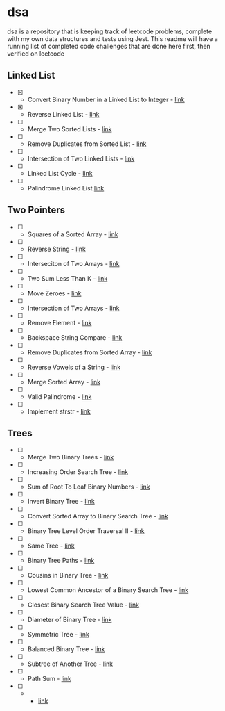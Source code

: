 # dsa

dsa is a repository that is keeping track of leetcode problems, complete with my own data structures and tests using Jest.  This readme will have a running list of completed code challenges that are done here first, then verified on leetcode

## Linked List

- [x] - Convert Binary Number in a Linked List to Integer - [link](https://leetcode.com/problems/convert-binary-number-in-a-linked-list-to-integer/)  
- [x] - Reverse Linked List - [link](https://leetcode.com/problems/reverse-linked-list/)  
- [ ] - Merge Two Sorted Lists - [link](https://leetcode.com/problems/merge-two-sorted-lists/)  
- [ ] - Remove Duplicates from Sorted List - [link](https://leetcode.com/problems/remove-duplicates-from-sorted-list/)  
- [ ] - Intersection of Two Linked Lists - [link](https://leetcode.com/problems/intersection-of-two-linked-lists/)  
- [ ] - Linked List Cycle - [link](https://leetcode.com/problems/linked-list-cycle/)  
- [ ] - Palindrome Linked List [link](https://leetcode.com/problems/palindrome-linked-list/)  


## Two Pointers

- [ ] - Squares of a Sorted Array - [link](https://leetcode.com/problems/squares-of-a-sorted-array/)  
- [ ] - Reverse String - [link](https://leetcode.com/problems/reverse-string/)  
- [ ] - Interseciton of Two Arrays - [link](https://leetcode.com/problems/intersection-of-two-arrays/)  
- [ ] - Two Sum Less Than K - [link](https://leetcode.com/problems/two-sum-less-than-k/)  
- [ ] - Move Zeroes - [link](https://leetcode.com/problems/move-zeroes/)  
- [ ] - Intersection of Two Arrays - [link](https://leetcode.com/problems/intersection-of-two-arrays-ii/)  
- [ ] - Remove Element - [link](https://leetcode.com/problems/remove-element/)  
- [ ] - Backspace String Compare - [link](https://leetcode.com/problems/backspace-string-compare/)  
- [ ] - Remove Duplicates from Sorted Array - [link](https://leetcode.com/problems/remove-duplicates-from-sorted-array/)  
- [ ] - Reverse Vowels of a String - [link](https://leetcode.com/problems/reverse-vowels-of-a-string/)  
- [ ] - Merge Sorted Array - [link](https://leetcode.com/problems/merge-sorted-array/)  
- [ ] - Valid Palindrome - [link](https://leetcode.com/problems/valid-palindrome/)  
- [ ] - Implement strstr - [link](https://leetcode.com/problems/implement-strstr/)  


## Trees

- [ ] - Merge Two Binary Trees - [link](https://leetcode.com/problems/merge-two-binary-trees/)
- [ ] - Increasing Order Search Tree - [link](https://leetcode.com/problems/increasing-order-search-tree/)
- [ ] - Sum of Root To Leaf Binary Numbers - [link](https://leetcode.com/problems/sum-of-root-to-leaf-binary-numbers/)
- [ ] - Invert Binary Tree - [link](https://leetcode.com/problems/invert-binary-tree/)
- [ ] - Convert Sorted Array to Binary Search Tree - [link](https://leetcode.com/problems/convert-sorted-array-to-binary-search-tree/)
- [ ] - Binary Tree Level Order Traversal II - [link](https://leetcode.com/problems/binary-tree-level-order-traversal-ii/)
- [ ] - Same Tree - [link](https://leetcode.com/problems/same-tree/)
- [ ] - Binary Tree Paths - [link](https://leetcode.com/problems/binary-tree-paths/)
- [ ] - Cousins in Binary Tree - [link](https://leetcode.com/problems/cousins-in-binary-tree/)
- [ ] - Lowest Common Ancestor of a Binary Search Tree - [link](https://leetcode.com/problems/lowest-common-ancestor-of-a-binary-search-tree/)
- [ ] - Closest Binary Search Tree Value - [link](https://leetcode.com/problems/closest-binary-search-tree-value/)
- [ ] - Diameter of Binary Tree - [link](https://leetcode.com/problems/diameter-of-binary-tree/)
- [ ] - Symmetric Tree - [link](https://leetcode.com/problems/symmetric-tree/)
- [ ] - Balanced Binary Tree - [link](https://leetcode.com/problems/balanced-binary-tree/)
- [ ] - Subtree of Another Tree - [link](https://leetcode.com/problems/subtree-of-another-tree/)
- [ ] - Path Sum - [link](https://leetcode.com/problems/path-sum/)

- [ ] - - [link]()

